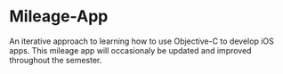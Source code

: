 Mileage-App
===========

An iterative approach to learning how to use Objective-C to develop iOS apps. This mileage app will occasionaly be updated and improved throughout the semester.
